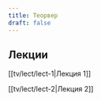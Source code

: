 ```yaml
---
title: Теорвер
draft: false
---
```


## Лекции

[[tv/lect/lect-1|Лекция 1]]

[[tv/lect/lect-2|Лекция 2]]